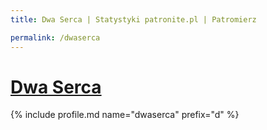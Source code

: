 ```yaml
---
title: Dwa Serca | Statystyki patronite.pl | Patromierz

permalink: /dwaserca
---
```


# [Dwa Serca](https://patronite.pl/dwaserca)

{% include profile.md name="dwaserca" prefix="d" %}
